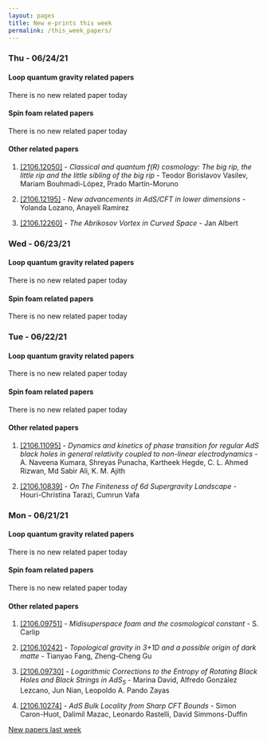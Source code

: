 ```yaml
---
layout: pages
title: New e-prints this week
permalink: /this_week_papers/
---
```




### Thu - 06/24/21

#### Loop quantum gravity related papers

There is no new related paper today 

#### Spin foam related papers

There is no new related paper today 



#### Other related papers

1. [[2106.12050]](https://arxiv.org/abs/2106.12050) - *Classical and quantum $f(R)$ cosmology: The big rip, the little rip and  the little sibling of the big rip* - Teodor Borislavov Vasilev, Mariam Bouhmadi-López, Prado Martín-Moruno

1. [[2106.12195]](https://arxiv.org/abs/2106.12195) - *New advancements in AdS/CFT in lower dimensions* - Yolanda Lozano, Anayeli Ramirez

1. [[2106.12260]](https://arxiv.org/abs/2106.12260) - *The Abrikosov Vortex in Curved Space* - Jan Albert



### Wed - 06/23/21

#### Loop quantum gravity related papers

There is no new related paper today 

#### Spin foam related papers

There is no new related paper today 

### Tue - 06/22/21

#### Loop quantum gravity related papers

There is no new related paper today 

#### Spin foam related papers

There is no new related paper today 



#### Other related papers

1. [[2106.11095]](https://arxiv.org/abs/2106.11095) - *Dynamics and kinetics of phase transition for regular AdS black holes in  general relativity coupled to non-linear electrodynamics* - A. Naveena Kumara, Shreyas Punacha, Kartheek Hegde, C. L. Ahmed Rizwan, Md Sabir Ali, K. M. Ajith

1. [[2106.10839]](https://arxiv.org/abs/2106.10839) - *On The Finiteness of 6d Supergravity Landscape* - Houri-Christina Tarazi, Cumrun Vafa



### Mon - 06/21/21

#### Loop quantum gravity related papers

There is no new related paper today 

#### Spin foam related papers

There is no new related paper today 



#### Other related papers

1. [[2106.09751]](https://arxiv.org/abs/2106.09751) - *Midisuperspace foam and the cosmological constant* - S. Carlip

1. [[2106.10242]](https://arxiv.org/abs/2106.10242) - *Topological gravity in 3+1D and a possible origin of dark matte* - Tianyao Fang, Zheng-Cheng Gu

1. [[2106.09730]](https://arxiv.org/abs/2106.09730) - *Logarithmic Corrections to the Entropy of Rotating Black Holes and Black  Strings in AdS$_5$* - Marina David, Alfredo González Lezcano, Jun Nian, Leopoldo A. Pando Zayas

1. [[2106.10274]](https://arxiv.org/abs/2106.10274) - *AdS Bulk Locality from Sharp CFT Bounds* - Simon Caron-Huot, Dalimil Mazac, Leonardo Rastelli, David Simmons-Duffin






[New papers last week]({{site.url}}/lqgintro/archived/weekly/pre-print/2021/06/21/archived_weekly_papers.html)